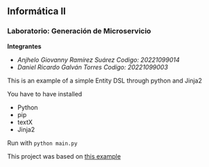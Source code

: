 ## Informática II
###  Laboratorio: Generación de Microservicio
**Integrantes**
- *Anjhelo Giovanny Ramírez Suárez Codigo: 20221099014*
- *Daniel Ricardo Galván Torres Codigo: 20221099003*




This is an example of a simple Entity DSL through python and Jinja2

You have to have installed
- Python
- pip
- textX
- Jinja2

Run with `python main.py`

This project was based on [this example](https://github.com/apdaza/textX_entity2)
